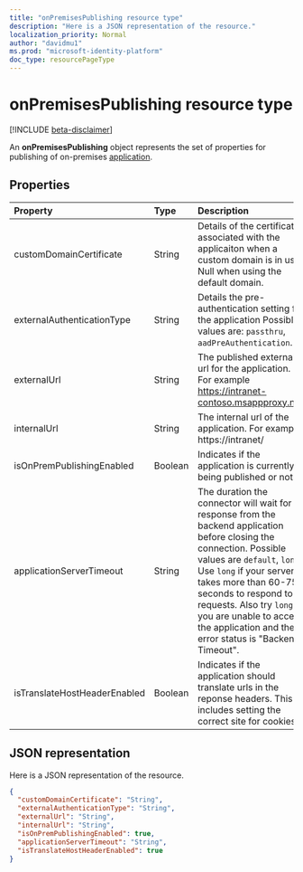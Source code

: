 ```yaml
---
title: "onPremisesPublishing resource type"
description: "Here is a JSON representation of the resource."
localization_priority: Normal
author: "davidmu1"
ms.prod: "microsoft-identity-platform"
doc_type: resourcePageType
---
```


# onPremisesPublishing resource type

[!INCLUDE [beta-disclaimer](../../includes/beta-disclaimer.md)]

An **onPremisesPublishing** object represents the set of properties for publishing of on-premises [application](application.md).

## Properties

| Property|Type|Description|
|:---------------|:--------|:----------|
|customDomainCertificate|String|Details of the certificate associated with the applicaiton when a custom domain is in use. Null when using the default domain.|
|externalAuthenticationType|String|Details the pre-authentication setting for the application Possible values are: `passthru`, `aadPreAuthentication`.|
|externalUrl|String|The published external url for the application. For example https://intranet-contoso.msappproxy.net/  |
|internalUrl|String|The internal url of the application. For example https://intranet/ |
|isOnPremPublishingEnabled|Boolean|Indicates if the application is currently being published or not.|
|applicationServerTimeout|String|The duration the connector will wait for a response from the backend application before closing the connection. Possible values are `default`, `long`. Use `long` if your server takes more than 60-75 seconds to respond to requests. Also try `long` if you are unable to access the application and the error status is "Backend Timeout".|
|isTranslateHostHeaderEnabled|Boolean|Indicates if the application should translate urls in the reponse headers. This includes setting the correct site for cookies.|

## JSON representation

Here is a JSON representation of the resource.

<!-- {
  "blockType": "resource",
  "optionalProperties": [

  ],
  "@odata.type": "microsoft.graph.onPremisesPublishing"
}-->

```json
{
  "customDomainCertificate": "String",
  "externalAuthenticationType": "String",
  "externalUrl": "String",
  "internalUrl": "String",
  "isOnPremPublishingEnabled": true,
  "applicationServerTimeout": "String",
  "isTranslateHostHeaderEnabled": true
}

```

<!-- uuid: 8fcb5dbc-d5aa-4681-8e31-b001d5168d79
2019-02-04 14:57:30 UTC -->
<!--
{
  "type": "#page.annotation",
  "description": "onPremisesPublishing resource",
  "keywords": "",
  "section": "documentation",
  "tocPath": "",
  "suppressions": []
}
-->
